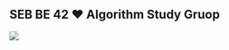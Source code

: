 ## SEB BE 42 ❤ Algorithm Study Gruop

<a href="https://ddorimeo.tistory.com/">
<img src="//i1.daumcdn.net/thumb/C140x140/?fname=https://tistory1.daumcdn.net/tistory/5106638/attach/826f072fb18144b985bc39dcf4a7acc7"/>
</a>
